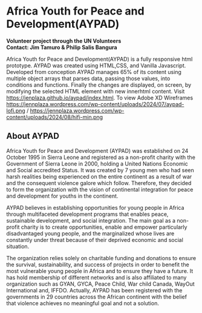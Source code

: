 # Africa Youth for Peace and Development(AYPAD)

**Volunteer project through the UN Volunteers<br />Contact: Jim Tamuro & Philip Salis Bangura**

Africa Youth for Peace and Development(AYPAD) is a fully responsive html prototype. AYPAD was created using HTML,CSS, and Vanilla Javascript. Developed from conception AYPAD manages 65% of its content using multiple object arrays that parses data, passing those values, into conditions and functions. Finally the changes are displayed, on screen, by modifying the selected HTML element with new innerhtml content. Visit https://jenplaza.github.io/aypad/index.html. To view Adobe XD Wireframes https://jennplaza.wordpress.com/wp-content/uploads/2024/07/aypad-lofi.png / https://jennplaza.wordpress.com/wp-content/uploads/2024/08/hifi-min.png

## About AYPAD

Africa Youth for Peace and Development (AYPAD) was established on 24 October 1995 in Sierra Leone and registered as a non-profit charity with the Government of Sierra Leone in 2000, holding a United Nations Economic and Social accredited Status. It was created by 7 young men who had seen harsh realities being experienced on the entire continent as a result of war and the consequent violence galore which follow. Therefore, they decided to form the organization with the vision of continental integration for peace and development for youths in the continent.

AYPAD believes in establishing opportunities for young people in Africa through multifaceted development programs that enables peace, sustainable development, and social integration. The main goal as a non-profit charity is to create opportunities, enable and empower particularly disadvantaged young people, and the marginalized whose lives are constantly under threat because of their deprived economic and social situation.

The organization relies solely on charitable funding and donations to ensure the survival, sustainability, and success of projects in order to benefit the most vulnerable young people in Africa and to ensure they have a future. It has hold membership of different networks and is also affiliated to many organization such as GYAN, GYCA, Peace Child, War child Canada, WayOut International and, IFFDO. Actually, AYPAD has been registered with the governments in 29 countries across the African continent with the belief that violence achieves no meaningful goal and not a solution.
